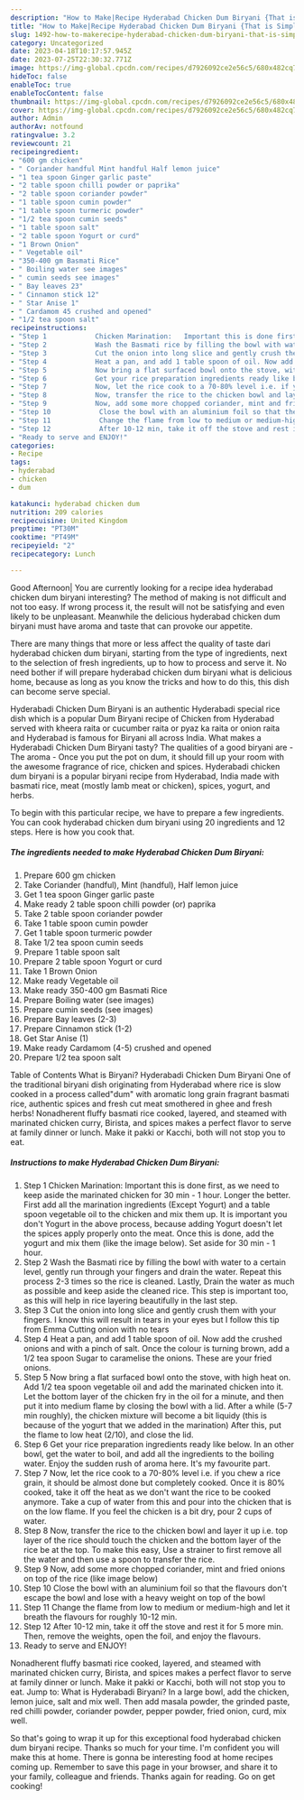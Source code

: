 ```yaml
---
description: "How to Make|Recipe Hyderabad Chicken Dum Biryani {That is Simple"
title: "How to Make|Recipe Hyderabad Chicken Dum Biryani {That is Simple"
slug: 1492-how-to-makerecipe-hyderabad-chicken-dum-biryani-that-is-simple
category: Uncategorized
date: 2023-04-18T10:17:57.945Z
date: 2023-07-25T22:30:32.771Z
image: https://img-global.cpcdn.com/recipes/d7926092ce2e56c5/680x482cq70/hyderabad-chicken-dum-biryani-recipe-main-photo.jpg
hideToc: false
enableToc: true
enableTocContent: false
thumbnail: https://img-global.cpcdn.com/recipes/d7926092ce2e56c5/680x482cq70/hyderabad-chicken-dum-biryani-recipe-main-photo.jpg
cover: https://img-global.cpcdn.com/recipes/d7926092ce2e56c5/680x482cq70/hyderabad-chicken-dum-biryani-recipe-main-photo.jpg
author: Admin
authorAv: notfound
ratingvalue: 3.2
reviewcount: 21
recipeingredient:
- "600 gm chicken"
- " Coriander handful Mint handful Half lemon juice"
- "1 tea spoon Ginger garlic paste"
- "2 table spoon chilli powder or paprika"
- "2 table spoon coriander powder"
- "1 table spoon cumin powder"
- "1 table spoon turmeric powder"
- "1/2 tea spoon cumin seeds"
- "1 table spoon salt"
- "2 table spoon Yogurt or curd"
- "1 Brown Onion"
- " Vegetable oil"
- "350-400 gm Basmati Rice"
- " Boiling water see images"
- " cumin seeds see images"
- " Bay leaves 23"
- " Cinnamon stick 12"
- " Star Anise 1"
- " Cardamom 45 crushed and opened"
- "1/2 tea spoon salt"
recipeinstructions:
- "Step 1            Chicken Marination:   Important this is done first, as we need to keep aside the marinated chicken for 30 min - 1 hour. Longer the better.  First add all the marination ingredients (Except Yogurt) and a table spoon vegetable oil to the chicken and mix them up.  It is important you don&#39;t Yogurt in the above process, because adding Yogurt doesn&#39;t let the spices apply properly onto the meat.   Once this is done, add the yogurt and mix them (like the image below). Set aside for 30 min - 1 hour."
- "Step 2            Wash the Basmati rice by filling the bowl with water to a certain level, gently run through your fingers and drain the water. Repeat this process 2-3 times so the rice is cleaned.   Lastly, Drain the water as much as possible and keep aside the cleaned rice.   This step is important too, as this will help in rice layering beautifully in the last step."
- "Step 3            Cut the onion into long slice and gently crush them with your fingers. I know this will result in tears in your eyes but I follow this tip from Emma                                             Cutting onion with no tears"
- "Step 4            Heat a pan, and add 1 table spoon of oil. Now add the crushed onions and with a pinch of salt.   Once the colour is turning brown, add a 1/2 tea spoon Sugar to caramelise the onions. These are your fried onions."
- "Step 5            Now bring a flat surfaced bowl onto the stove, with high heat on.  Add 1/2 tea spoon vegetable oil and add the marinated chicken into it.   Let the bottom layer of the chicken fry in the oil for a minute, and then put it into medium flame by closing the bowl with a lid. After a while (5-7 min roughly), the chicken mixture will become a bit liquidy (this is because of the yogurt that we added in the marination)   After this, put the flame to low heat (2/10), and close the lid."
- "Step 6            Get your rice preparation ingredients ready like below.   In an other bowl, get the water to boil, and add all the ingredients to the boiling water. Enjoy the sudden rush of aroma here. It&#39;s my favourite part."
- "Step 7            Now, let the rice cook to a 70-80% level i.e. if you chew a rice grain, it should be almost done but completely cooked.  Once it is 80% cooked, take it off the heat as we don&#39;t want the rice to be cooked anymore.   Take a cup of water from this and pour into the chicken that is on the low flame. If you feel the chicken is a bit dry, pour 2 cups of water."
- "Step 8            Now, transfer the rice to the chicken bowl and layer it up i.e. top layer of the rice should touch the chicken and the bottom layer of the rice be at the top.   To make this easy, Use a strainer to first remove all the water and then use a spoon to transfer the rice."
- "Step 9            Now, add some more chopped coriander, mint and fried onions on top of the rice (like image below)"
- "Step 10            Close the bowl with an aluminium foil so that the flavours don&#39;t escape the bowl and lose with a heavy weight on top of the bowl"
- "Step 11            Change the flame from low to medium or medium-high and let it breath the flavours for roughly 10-12 min."
- "Step 12            After 10-12 min, take it off the stove and rest it for 5 more min.  Then, remove the weights, open the foil, and enjoy the flavours."
- "Ready to serve and ENJOY!"
categories:
- Recipe
tags:
- hyderabad
- chicken
- dum

katakunci: hyderabad chicken dum 
nutrition: 209 calories
recipecuisine: United Kingdom
preptime: "PT30M"
cooktime: "PT49M"
recipeyield: "2"
recipecategory: Lunch

---
```



Good Afternoon| You are currently looking for a recipe idea hyderabad chicken dum biryani interesting? The method of making is not difficult and not too easy. If wrong process it, the result will not be satisfying and even likely to be unpleasant. Meanwhile the delicious hyderabad chicken dum biryani must have aroma and taste that can provoke our appetite.






There are many things that more or less affect the quality of taste dari hyderabad chicken dum biryani, starting from the type of ingredients, next to the selection of fresh ingredients, up to how to process and serve it. No need bother if will prepare hyderabad chicken dum biryani what is delicious home, because as long as you know the tricks and how to do this, this dish can become serve special.


Hyderabadi Chicken Dum Biryani is an authentic Hyderabadi special rice dish which is a popular Dum Biryani recipe of Chicken from Hyderabad served with kheera raita or cucumber raita or pyaz ka raita or onion raita and Hyderabad is famous for Biryani all across India. What makes a Hyderabadi Chicken Dum Biryani tasty? The qualities of a good biryani are - The aroma - Once you put the pot on dum, it should fill up your room with the awesome fragrance of rice, chicken and spices. Hyderabadi chicken dum biryani is a popular biryani recipe from Hyderabad, India made with basmati rice, meat (mostly lamb meat or chicken), spices, yogurt, and herbs.


To begin with this particular recipe, we have to prepare a few ingredients. You can cook hyderabad chicken dum biryani using 20 ingredients and 12 steps. Here is how you cook that.

<!--inarticleads1-->

##### The ingredients needed to make Hyderabad Chicken Dum Biryani:

1. Prepare 600 gm chicken
1. Take  Coriander (handful), Mint (handful), Half lemon juice
1. Get 1 tea spoon Ginger garlic paste
1. Make ready 2 table spoon chilli powder (or) paprika
1. Take 2 table spoon coriander powder
1. Take 1 table spoon cumin powder
1. Get 1 table spoon turmeric powder
1. Take 1/2 tea spoon cumin seeds
1. Prepare 1 table spoon salt
1. Prepare 2 table spoon Yogurt or curd
1. Take 1 Brown Onion
1. Make ready  Vegetable oil
1. Make ready 350-400 gm Basmati Rice
1. Prepare  Boiling water (see images)
1. Prepare  cumin seeds (see images)
1. Prepare  Bay leaves (2-3)
1. Prepare  Cinnamon stick (1-2)
1. Get  Star Anise (1)
1. Make ready  Cardamom (4-5) crushed and opened
1. Prepare 1/2 tea spoon salt


Table of Contents What is Biryani? Hyderabadi Chicken Dum Biryani One of the traditional biryani dish originating from Hyderabad where rice is slow cooked in a process called&#34;dum&#34; with aromatic long grain fragrant basmati rice, authentic spices and fresh cut meat smothered in ghee and fresh herbs! Nonadherent fluffy basmati rice cooked, layered, and steamed with marinated chicken curry, Birista, and spices makes a perfect flavor to serve at family dinner or lunch. Make it pakki or Kacchi, both will not stop you to eat. 

<!--inarticleads2-->

##### Instructions to make Hyderabad Chicken Dum Biryani:

1. Step 1            Chicken Marination:   Important this is done first, as we need to keep aside the marinated chicken for 30 min - 1 hour. Longer the better.  First add all the marination ingredients (Except Yogurt) and a table spoon vegetable oil to the chicken and mix them up.  It is important you don&#39;t Yogurt in the above process, because adding Yogurt doesn&#39;t let the spices apply properly onto the meat.   Once this is done, add the yogurt and mix them (like the image below). Set aside for 30 min - 1 hour.
1. Step 2            Wash the Basmati rice by filling the bowl with water to a certain level, gently run through your fingers and drain the water. Repeat this process 2-3 times so the rice is cleaned.   Lastly, Drain the water as much as possible and keep aside the cleaned rice.   This step is important too, as this will help in rice layering beautifully in the last step.
1. Step 3            Cut the onion into long slice and gently crush them with your fingers. I know this will result in tears in your eyes but I follow this tip from Emma                                             Cutting onion with no tears
1. Step 4            Heat a pan, and add 1 table spoon of oil. Now add the crushed onions and with a pinch of salt.   Once the colour is turning brown, add a 1/2 tea spoon Sugar to caramelise the onions. These are your fried onions.
1. Step 5            Now bring a flat surfaced bowl onto the stove, with high heat on.  Add 1/2 tea spoon vegetable oil and add the marinated chicken into it.   Let the bottom layer of the chicken fry in the oil for a minute, and then put it into medium flame by closing the bowl with a lid. After a while (5-7 min roughly), the chicken mixture will become a bit liquidy (this is because of the yogurt that we added in the marination)   After this, put the flame to low heat (2/10), and close the lid.
1. Step 6            Get your rice preparation ingredients ready like below.   In an other bowl, get the water to boil, and add all the ingredients to the boiling water. Enjoy the sudden rush of aroma here. It&#39;s my favourite part.
1. Step 7            Now, let the rice cook to a 70-80% level i.e. if you chew a rice grain, it should be almost done but completely cooked.  Once it is 80% cooked, take it off the heat as we don&#39;t want the rice to be cooked anymore.   Take a cup of water from this and pour into the chicken that is on the low flame. If you feel the chicken is a bit dry, pour 2 cups of water.
1. Step 8            Now, transfer the rice to the chicken bowl and layer it up i.e. top layer of the rice should touch the chicken and the bottom layer of the rice be at the top.   To make this easy, Use a strainer to first remove all the water and then use a spoon to transfer the rice.
1. Step 9            Now, add some more chopped coriander, mint and fried onions on top of the rice (like image below)
1. Step 10            Close the bowl with an aluminium foil so that the flavours don&#39;t escape the bowl and lose with a heavy weight on top of the bowl
1. Step 11            Change the flame from low to medium or medium-high and let it breath the flavours for roughly 10-12 min.
1. Step 12            After 10-12 min, take it off the stove and rest it for 5 more min.  Then, remove the weights, open the foil, and enjoy the flavours.
1. Ready to serve and ENJOY!

Nonadherent fluffy basmati rice cooked, layered, and steamed with marinated chicken curry, Birista, and spices makes a perfect flavor to serve at family dinner or lunch. Make it pakki or Kacchi, both will not stop you to eat. Jump to: What is Hyderabadi Biryani? In a large bowl, add the chicken, lemon juice, salt and mix well. Then add masala powder, the grinded paste, red chilli powder, coriander powder, pepper powder, fried onion, curd, mix well. 

So that's going to wrap it up for this exceptional food hyderabad chicken dum biryani recipe. Thanks so much for your time. I'm confident you will make this at home. There is gonna be interesting food at home recipes coming up. Remember to save this page in your browser, and share it to your family, colleague and friends. Thanks again for reading. Go on get cooking!
